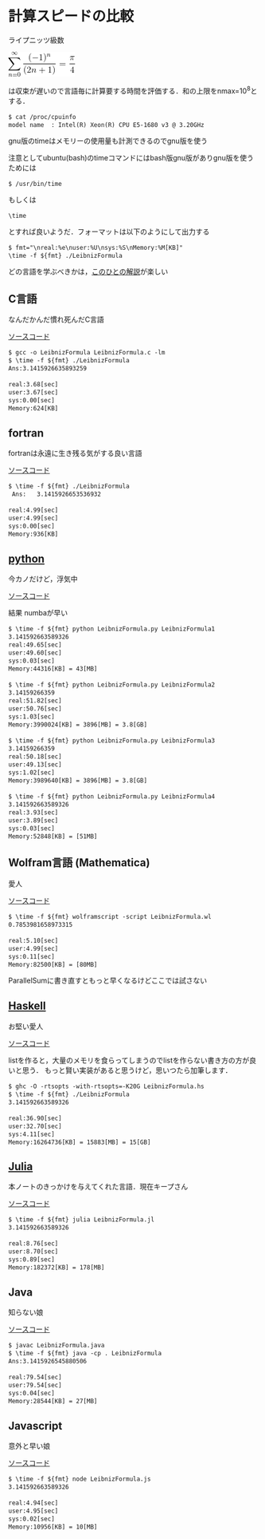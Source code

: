 # 計算スピードの比較


ライプニッツ級数

![equation](eq.gif)


は収束が遅いので言語毎に計算要する時間を評価する．和の上限をnmax=$10^8$とする．

```
$ cat /proc/cpuinfo  
model name	: Intel(R) Xeon(R) CPU E5-1680 v3 @ 3.20GHz
```

gnu版のtimeはメモリーの使用量も計測できるのでgnu版を使う

注意としてubuntu(bash)のtimeコマンドにはbash版gnu版がありgnu版を使うためには

```
$ /usr/bin/time
```

もしくは

```
\time
```

とすれば良いようだ．フォーマットは以下のようにして出力する

```
$ fmt="\nreal:%e\nuser:%U\nsys:%S\nMemory:%M[KB]"
\time -f ${fmt} ./LeibnizFormula
```

どの言語を学ぶべきかは，[このひとの解説](http://www.mwsoft.jp/column/program_top10.html)が楽しい

## C言語

なんだかんだ慣れ死んだC言語

[ソースコード](LeibnizFormula.c)

```
$ gcc -o LeibnizFormula LeibnizFormula.c -lm
$ \time -f ${fmt} ./LeibnizFormula
Ans:3.1415926635893259

real:3.68[sec]
user:3.67[sec]
sys:0.00[sec]
Memory:624[KB]
```

## fortran

fortranは永遠に生き残る気がする良い言語

[ソースコード](LeibnizFormula.f90)

```
$ \time -f ${fmt} ./LeibnizFormula
 Ans:   3.1415926653536932     

real:4.99[sec]
user:4.99[sec]
sys:0.00[sec]
Memory:936[KB]

```

## [python](https://www.python.org/)

今カノだけど，浮気中

[ソースコード](LeibnizFormula.py)

結果 numbaが早い

```
$ \time -f ${fmt} python LeibnizFormula.py LeibnizFormula1
3.141592663589326
real:49.65[sec]
user:49.60[sec]
sys:0.03[sec]
Memory:44316[KB] = 43[MB]

$ \time -f ${fmt} python LeibnizFormula.py LeibnizFormula2
3.14159266359
real:51.82[sec]
user:50.76[sec]
sys:1.03[sec]
Memory:3990024[KB] = 3896[MB] = 3.8[GB]

$ \time -f ${fmt} python LeibnizFormula.py LeibnizFormula3
3.14159266359
real:50.18[sec]
user:49.13[sec]
sys:1.02[sec]
Memory:3989640[KB] = 3896[MB] = 3.8[GB]

$ \time -f ${fmt} python LeibnizFormula.py LeibnizFormula4
3.141592663589326
real:3.93[sec]
user:3.89[sec]
sys:0.03[sec]
Memory:52848[KB] = [51MB]
```

## Wolfram言語 (Mathematica)

愛人

[ソースコード](LeibnizFormula.wl)

```
$ \time -f ${fmt} wolframscript -script LeibnizFormula.wl
0.7853981658973315

real:5.10[sec]
user:4.99[sec]
sys:0.11[sec]
Memory:82500[KB] = [80MB]
```

ParallelSumに書き直すともっと早くなるけどここでは試さない

## [Haskell](https://www.haskell.org/)

お堅い愛人

[ソースコード](LeibnizFormula.hs)

listを作ると，大量のメモリを食らってしまうのでlistを作らない書き方の方が良いと思う．
もっと賢い実装があると思うけど，思いつたら加筆します．

```
$ ghc -O -rtsopts -with-rtsopts=-K20G LeibnizFormula.hs
$ \time -f ${fmt} ./LeibnizFormula
3.141592663589326

real:36.90[sec]
user:32.70[sec]
sys:4.11[sec]
Memory:16264736[KB] = 15883[MB] = 15[GB]
```

## [Julia](https://julialang.org/)

本ノートのきっかけを与えてくれた言語．現在キープさん

[ソースコード](LeibnizFormula.jl)

```
$ \time -f ${fmt} julia LeibnizFormula.jl
3.141592663589326

real:8.76[sec]
user:8.70[sec]
sys:0.89[sec]
Memory:182372[KB] = 178[MB]
```

## Java

知らない娘

[ソースコード](LeibnizFormula.java)

```
$ javac LeibnizFormula.java
$ \time -f ${fmt} java -cp . LeibnizFormula
Ans:3.1415926545880506

real:79.54[sec]
user:79.54[sec]
sys:0.04[sec]
Memory:28544[KB] = 27[MB]
```

## Javascript

意外と早い娘

[ソースコード](LeibnizFormula.java)

```
$ \time -f ${fmt} node LeibnizFormula.js
3.141592663589326

real:4.94[sec]
user:4.95[sec]
sys:0.02[sec]
Memory:10956[KB] = 10[MB]
```
